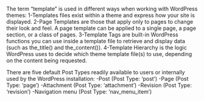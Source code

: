 The term “template” is used in different ways when working with WordPress themes:
1-Templates files exist within a theme and express how your site is displayed.
2-Page Templates are those that apply only to pages to change their look and feel.  A page template can be applied to a single page, a page section, or a class of pages.
3-Template Tags are built-in WordPress functions you can use inside a template file to retrieve and display data (such as the_title() and the_content()).
4-Template Hierarchy is the logic WordPress uses to decide which theme template file(s) to use, depending on the content being requested.

There are five default Post Types readily available to users or internally used by the WordPress installation:
-Post (Post Type: ‘post’)
-Page (Post Type: ‘page’)
-Attachment (Post Type: ‘attachment’)
-Revision (Post Type: ‘revision’)
-Navigation menu (Post Type: ‘nav_menu_item’)